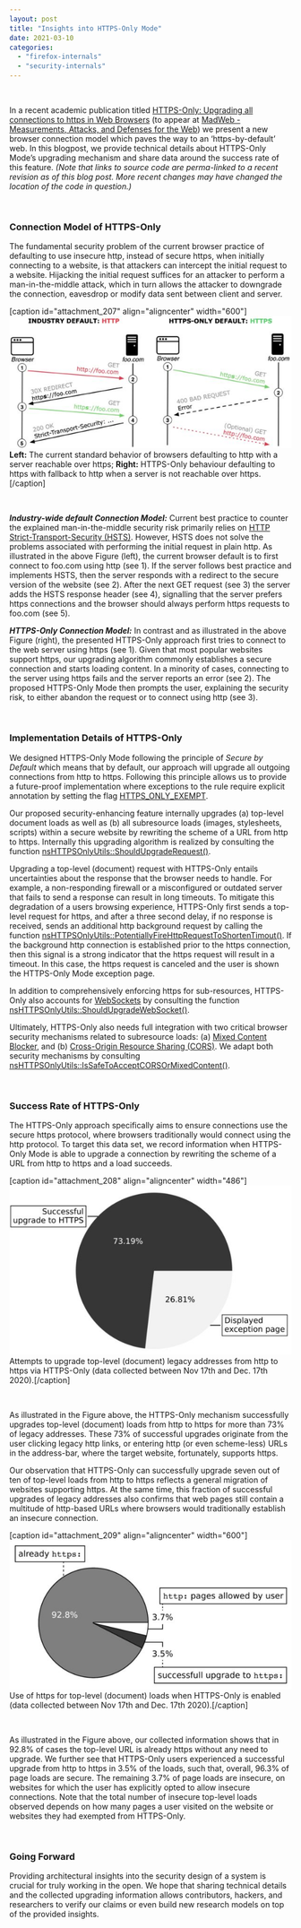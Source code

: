 ```yaml
---
layout: post
title: "Insights into HTTPS-Only Mode"
date: 2021-03-10
categories: 
  - "firefox-internals"
  - "security-internals"
---
```


 

In a recent academic publication titled [HTTPS-Only: Upgrading all connections to https in Web Browsers](http://blog.mozilla.org/attack-and-defense/files/2021/03/httpsonly_paper.pdf) (to appear at [MadWeb - Measurements, Attacks, and Defenses for the Web](https://madweb.work/program21/)) we present a new browser connection model which paves the way to an ‘https-by-default’ web. In this blogpost, we provide technical details about HTTPS-Only Mode’s upgrading mechanism and share data around the success rate of this feature. _(Note that links to source code are perma-linked to a recent revision as of this blog post. More recent changes may have changed the location of the code in question.)_

 

### Connection Model of HTTPS-Only

The fundamental security problem of the current browser practice of defaulting to use insecure http, instead of secure https, when initially connecting to a website, is that attackers can intercept the initial request to a website. Hijacking the initial request suffices for an attacker to perform a man-in-the-middle attack, which in turn allows the attacker to downgrade the connection, eavesdrop or modify data sent between client and server.

\[caption id="attachment\_207" align="aligncenter" width="600"\]![](/images/principle_approach-600x281.jpg) **Left:** The current standard behavior of browsers defaulting to http with a server reachable over https; **Right:** HTTPS-Only behaviour defaulting to https with fallback to http when a server is not reachable over https.\[/caption\]

 

**_Industry-wide default Connection Model:_** Current best practice to counter the explained man-in-the-middle security risk primarily relies on [HTTP Strict-Transport-Security (HSTS)](https://developer.mozilla.org/en-US/docs/Web/HTTP/Headers/Strict-Transport-Security). However, HSTS does not solve the problems associated with performing the initial request in plain http. As illustrated in the above Figure (left), the current browser default is to first connect to foo.com using http (see 1). If the server follows best practice and implements HSTS, then the server responds with a redirect to the secure version of the website (see 2). After the next GET request (see 3) the server adds the HSTS response header (see 4), signalling that the server prefers https connections and the browser should always perform https requests to foo.com (see 5).

**_HTTPS-Only Connection Model:_** In contrast and as illustrated in the above Figure (right), the presented HTTPS-Only approach first tries to connect to the web server using https (see 1). Given that most popular websites support https, our upgrading algorithm commonly establishes a secure connection and starts loading content. In a minority of cases, connecting to the server using https fails and the server reports an error (see 2). The proposed HTTPS-Only Mode then prompts the user, explaining the security risk, to either abandon the request or to connect using http (see 3).

 

### Implementation Details of HTTPS-Only

We designed HTTPS-Only Mode following the principle of _Secure by Default_ which means that by default, our approach will upgrade all outgoing connections from http to https. Following this principle allows us to provide a future-proof implementation where exceptions to the rule require explicit annotation by setting the flag [HTTPS\_ONLY\_EXEMPT](https://searchfox.org/mozilla-central/rev/26330a08b1f9d06938faa0aa5e0f8c7a58064aa2/netwerk/base/nsILoadInfo.idl#457).

Our proposed security-enhancing feature internally upgrades (a) top-level document loads as well as (b) all subresource loads (images, stylesheets, scripts) within a secure website by rewriting the scheme of a URL from http to https. Internally this upgrading algorithm is realized by consulting the function [nsHTTPSOnlyUtils::ShouldUpgradeRequest()](https://searchfox.org/mozilla-central/rev/26330a08b1f9d06938faa0aa5e0f8c7a58064aa2/dom/security/nsHTTPSOnlyUtils.cpp#111).

Upgrading a top-level (document) request with HTTPS-Only entails uncertainties about the response that the browser needs to handle. For example, a non-responding firewall or a misconfigured or outdated server that fails to send a response can result in long timeouts. To mitigate this degradation of a users browsing experience, HTTPS-Only first sends a top-level request for https, and after a three second delay, if no response is received, sends an additional http background request by calling the function [nsHTTPSOnlyUtils::PotentiallyFireHttpRequestToShortenTimout()](https://searchfox.org/mozilla-central/rev/44695ef057e422a8d6c6056972bdf32766c36187/dom/security/nsHTTPSOnlyUtils.cpp#45). If the background http connection is established prior to the https connection, then this signal is a strong indicator that the https request will result in a timeout. In this case, the https request is canceled and the user is shown the HTTPS-Only Mode exception page.

In addition to comprehensively enforcing https for sub-resources, HTTPS-Only also accounts for [WebSockets](https://developer.mozilla.org/en-US/docs/Web/API/WebSocket) by consulting the function [nsHTTPSOnlyUtils::ShouldUpgradeWebSocket()](https://searchfox.org/mozilla-central/rev/3f97afc8db535f9b0232222cb48cc4cbf8334c76/dom/security/nsHTTPSOnlyUtils.cpp#168).

Ultimately, HTTPS-Only also needs full integration with two critical browser security mechanisms related to subresource loads: (a) [Mixed Content Blocker](https://developer.mozilla.org/en-US/docs/Web/Security/Mixed_content), and (b) [Cross-Origin Resource Sharing (CORS)](https://developer.mozilla.org/en-US/docs/Web/HTTP/CORS). We adapt both security mechanisms by consulting  [nsHTTPSOnlyUtils::IsSafeToAcceptCORSOrMixedContent()](https://searchfox.org/mozilla-central/rev/26330a08b1f9d06938faa0aa5e0f8c7a58064aa2/dom/security/nsHTTPSOnlyUtils.cpp#302).

 

### Success Rate of HTTPS-Only

The HTTPS-Only approach specifically aims to ensure connections use the secure https protocol, where browsers traditionally would connect using the http protocol. To target this data set, we record information when HTTPS-Only Mode is able to upgrade a connection by rewriting the scheme of a URL from http to https and a load succeeds.

\[caption id="attachment\_208" align="aligncenter" width="486"\]![](/images/top-level-pie-chart-error-page-600x360.jpg) Attempts to upgrade top-level (document) legacy addresses from http to https via HTTPS-Only (data collected between Nov 17th and Dec. 17th 2020).\[/caption\]

 

As illustrated in the Figure above, the HTTPS-Only mechanism successfully upgrades top-level (document) loads from http to https for more than 73% of legacy addresses. These 73% of successful upgrades originate from the user clicking legacy http links, or entering http (or even scheme-less) URLs in the address-bar, where the target website, fortunately, supports https.

Our observation that HTTPS-Only can successfully upgrade seven out of ten of top-level loads from http to https reflects a general migration of websites supporting https. At the same time, this fraction of successful upgrades of legacy addresses also confirms that web pages still contain a multitude of http-based URLs where browsers would traditionally establish an insecure connection.

\[caption id="attachment\_209" align="aligncenter" width="600"\]![](/images/top-level-overview-pie-600x316.jpg) Use of https for top-level (document) loads when HTTPS-Only is enabled (data collected between Nov 17th and Dec. 17th 2020).\[/caption\]

 

As illustrated in the Figure above, our collected information shows that in 92.8% of cases the top-level URL is already https without any need to upgrade. We further see that HTTPS-Only users experienced a successful upgrade from http to https in 3.5% of the loads, such that, overall, 96.3% of page loads are secure. The remaining 3.7% of page loads are insecure, on websites for which the user has explicitly opted to allow insecure connections. Note that the total number of insecure top-level loads observed depends on how many pages a user visited on the website or websites they had exempted from HTTPS-Only.

 

### Going Forward

Providing architectural insights into the security design of a system is crucial for truly working in the open. We hope that sharing technical details and the collected upgrading information allows contributors, hackers, and researchers to verify our claims or even build new research models on top of the provided insights.
